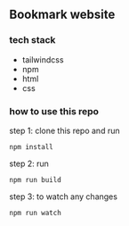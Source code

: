 ## Bookmark website 

### tech stack
 - tailwindcss
 - npm
 - html
 - css
### how to use this repo

step 1: clone this repo and run 
```
npm install
```

step 2: run  
```
npm run build
```
step 3: to watch any changes
```
npm run watch
```

